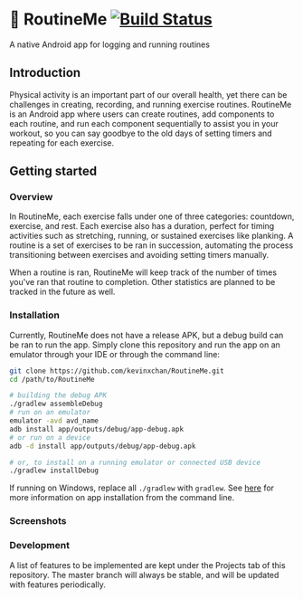# :muscle: RoutineMe [![Build Status](https://travis-ci.com/kevinxchan/RoutineMe.svg?branch=master)](https://travis-ci.com/kevinxchan/RoutineMe)

A native Android app for logging and running routines

## Introduction 

Physical activity is an important part of our overall health, yet
there can be challenges in creating, recording, and running exercise
routines. RoutineMe is an Android app where users can create routines, add 
components to each routine, and run each component sequentially
to assist you in your workout, so you can say goodbye to the old
days of setting timers and repeating for each exercise.

## Getting started

### Overview

In RoutineMe, each exercise falls under one of three categories:
countdown, exercise, and rest. Each exercise also has a duration,
perfect for timing activities such as stretching, running, or
sustained exercises like planking. A routine is a set of exercises
to be ran in succession, automating the process transitioning 
between exercises and avoiding setting timers manually. 

When a routine is ran, RoutineMe will keep track of the number
of times you've ran that routine to completion. Other statistics
are planned to be tracked in the future as well.

### Installation

Currently, RoutineMe does not have a release APK, but a debug
build can be ran to run the app. Simply clone this repository 
and run the app on an emulator through your IDE or through the 
command line:

```bash
git clone https://github.com/kevinxchan/RoutineMe.git
cd /path/to/RoutineMe

# building the debug APK
./gradlew assembleDebug
# run on an emulator
emulator -avd avd_name
adb install app/outputs/debug/app-debug.apk
# or run on a device
adb -d install app/outputs/debug/app-debug.apk

# or, to install on a running emulator or connected USB device
./gradlew installDebug
```

If running on Windows, replace all `./gradlew` with `gradlew`.
See [here][cmd-build] for more information on app installation 
from the command line.

### Screenshots

### Development

A list of features to be implemented are kept under the Projects
tab of this repository. The master branch will always be stable,
and will be updated with features periodically.

[cmd-build]: https://developer.android.com/studio/build/building-cmdline
